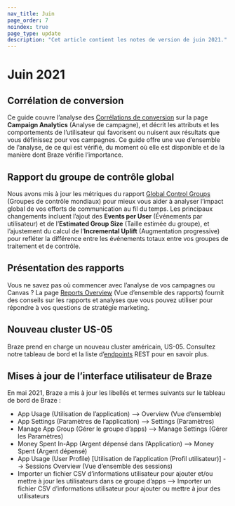 ```yaml
---
nav_title: Juin
page_order: 7
noindex: true
page_type: update
description: "Cet article contient les notes de version de juin 2021."
---
```


# Juin 2021

## Corrélation de conversion

Ce guide couvre l’analyse des [Corrélations de conversion]({{site.baseurl}}/user_guide/engagement_tools/testing/conversion_correlation/) sur la page **Campaign Analytics** (Analyse de campagne), et décrit les attributs et les comportements de l’utilisateur qui favorisent ou nuisent aux résultats que vous définissez pour vos campagnes. Ce guide offre une vue d’ensemble de l’analyse, de ce qui est vérifié, du moment où elle est disponible et de la manière dont Braze vérifie l’importance.

## Rapport du groupe de contrôle global

Nous avons mis à jour les métriques du rapport [Global Control Groups]({{site.baseurl}}/user_guide/engagement_tools/testing/global_control_group/) (Groupes de contrôle mondiaux) pour mieux vous aider à analyser l’impact global de vos efforts de communication au fil du temps. Les principaux changements incluent l’ajout des **Events per User** (Événements par utilisateur) et de l’**Estimated Group Size** (Taille estimée du groupe), et l’ajustement du calcul de l’**Incremental Uplift** (Augmentation progressive) pour refléter la différence entre les événements totaux entre vos groupes de traitement et de contrôle.

## Présentation des rapports

Vous ne savez pas où commencer avec l’analyse de vos campagnes ou Canvas ? La page [Reports Overview]({{site.baseurl}}/user_guide/data_and_analytics/your_reports/reports_overview/) (Vue d’ensemble des rapports) fournit des conseils sur les rapports et analyses que vous pouvez utiliser pour répondre à vos questions de stratégie marketing.

## Nouveau cluster US-05

Braze prend en charge un nouveau cluster américain, US-05. Consultez notre tableau de bord et la liste d’[endpoints]({{site.baseurl}}/api/basics/#endpoints) REST pour en savoir plus.

## Mises à jour de l’interface utilisateur de Braze

En mai 2021, Braze a mis à jour les libellés et termes suivants sur le tableau de bord de Braze :

- App Usage (Utilisation de l’application) --> Overview (Vue d’ensemble)
- App Settings (Paramètres de l’application) --> Settings (Paramètres)
- Manage App Group (Gérer le groupe d’apps) --> Manage Settings (Gérer les Paramètres)
- Money Spent In-App (Argent dépensé dans l’Application) --> Money Spent (Argent dépensé)
- App Usage (User Profile) [Utilisation de l’application (Profil utilisateur)] --> Sessions Overview (Vue d’ensemble des sessions)
- Importer un fichier CSV d’informations utilisateur pour ajouter et/ou mettre à jour les utilisateurs dans ce groupe d’apps --> Importer un fichier CSV d’informations utilisateur pour ajouter ou mettre à jour des utilisateurs
